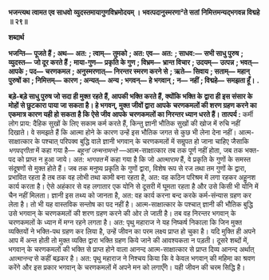 **भजन्त्यथ त्वामत एव साधवो** **व्युदस्तमायागुणविभ्रमोदयम् ।** **भवत्पदानुस्मरणा²ते सतां** **निमित्तमन्यद्भगवन्न विद्महे ॥ २९॥** 

**शब्दार्थ** 

**भजन्ति—** **पूजते हैं** **; अथ—** **अत:** **; त्वाम्—** **तुमको** **; अत: एव—** **अत:** **; साधव:—** **सभी साधु पुरुष** **; व्युदस्त—** **जो दूर करते हैं** **;** **माया-गुण—** **प्रकृति के गुण** **; विभ्रम—** **भ्रान्त विचार** **; उदयम्—** **उत्पन्न** **; भवत्—** **आपके** **; पद—** **चरणकमल** **; अनुस्मरणात्—** **निरन्तर स्मरण करने से** **; ऋते—** **सिवाय** **; सताम्—** **महान् पुरुषों का** **; निमित्तम्—** **कारण** **; अन्यत्—** **अन्य** **; भगवन्—** **हे भगवान्** **;** **न—** **नहीं** **; विद्महे—** **समझता हूँ।** **.** 

**बड़े-बड़े साधु पुरुष जो सदा ही मुक्त रहते हैं, आपकी भक्ति करते हैं, क्योंकि भक्ति के** **द्वारा ही इस संसार के मोहों से छुटकारा पाया जा सकता है। हे भगवन्, मुक्त जीवों द्वारा आपके** **चरणकमलों की शरण ग्रहण करने का एकमात्र कारण यही हो सकता है कि ऐसे जीव आपके** **चरणकमलों का निरन्तर ध्यान धरते हैं।** **तात्पर्य :** कर्मी लोग प्राय: दैहिक सुखों के लिए सकाम कर्म करते हैं, किन्तु ज्ञानी भौतिक सुखों की खोज में रुचि नहीं दिखाते। वे समझते हैं कि आत्मा होने के कारण उन्हें इस भौतिक जगत से कुछ भी लेना देना नहीं। आत्म-साक्षात्कार के पश्चात् परिपक्व बुद्धि वाले ज्ञानी भगवान् के चरणकमलों में समॢपत हो जाना चाहिए जैसाकि *भगवद्गीता* में कहा गया है— *बहूनां जन्मनामन्ते* —आत्म-साक्षात्कार तब तक पूर्ण नहीं होता, जब तक भक्त-पद को प्राप्त न हुआ जाये। अत: *भागवत* में कहा गया है कि जो *आत्माराम* हैं, वे प्रकृति के गुणों के समस्त संदूषणों से मुक्त होते हैं। जब तक मनुष्य प्रकृति के गुणों द्वारा, विशेष रूप से रज तथा तम गुणों के द्वारा, प्रभावित रहता है तब तक वह लोभी तथा कामी बना रहता है, अत: वह कठिन परिश्रम में लगा रहकर अहॢनश कार्य करता है। ऐसे अहंकार से वह लगातार एक योनि से दूसरी में घूमता रहता है और उसे किसी भी योनि में चैन नहीं मिलता। ज्ञानी इस तथ्य को जानता है, अत: वह कार्य करना बन्द करके कर्म-संन्यास ग्रहण कर लेता है। तो भी यह वास्तविक सन्तोष का पद नहीं है। आत्म-साक्षात्कार के पश्चात् ज्ञानी की भौतिक बुद्धि उसे भगवान् के चरणकमलों की शरण ग्रहण करने की ओर ले जाती है। तब वह निरन्तर भगवान् के चरणकमलों के ध्यान में मग्न रहने लगता है। अत: पृथु महाराज ने यह निष्कर्ष निकाला कि जिन मुक्त व्यक्तियों ने भक्ति-पथ ग्रहण कर लिया है, उन्हें जीवन का परम लक्ष्य प्राप्त हो चुका है। यदि मुक्ति ही अपने आप में अन्त होती तो मुक्त व्यक्ति द्वारा भक्ति ग्रहण किये जाने की आवश्यकता न पड़ती। दूसरे शब्दों में, भगवान् के चरणकमलों की भक्ति से प्राप्त होने वाला आनन्द आत्म-साक्षात्कार से प्राप्त दिव्य आनन्द अर्थात् *आत्मानन्द* से कहीं बढ़कर है। अत: पृथु महाराज ने निश्चय किया कि वे केवल भगवान् की महिमा का श्रवण करेंगे और इस प्रकार भगवान् के चरणकमलों में अपने मन को लगाएँगे। यही जीवन की चरम सिद्धि है।  